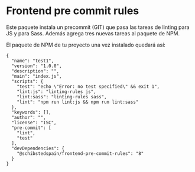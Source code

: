 # Frontend pre commit rules

Este paquete instala un precommit (GIT) que pasa las tareas de linting para JS y para Sass. Además agrega tres nuevas tareas al paquete de NPM.

El paquete de NPM de tu proyecto una vez instalado quedará así:

```
{
  "name": "test1",
  "version": "1.0.0",
  "description": "",
  "main": "index.js",
  "scripts": {
    "test": "echo \"Error: no test specified\" && exit 1",
    "lint:js": "linting-rules js",
    "lint:sass": "linting-rules sass",
    "lint": "npm run lint:js && npm run lint:sass"
  },
  "keywords": [],
  "author": "",
  "license": "ISC",
  "pre-commit": [
    "lint",
    "test"
  ],
  "devDependencies": {
    "@schibstedspain/frontend-pre-commit-rules": "8"
  }
}
```
